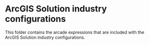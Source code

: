 # ArcGIS Solution industry configurations 

This folder contains the arcade expressions that are included with the ArcGIS Solution industry configurations. 